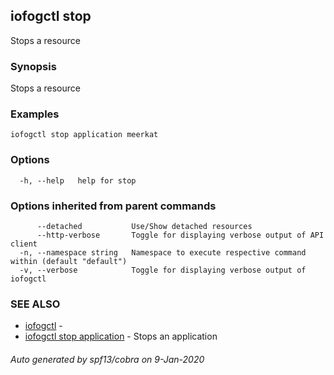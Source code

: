 ## iofogctl stop

Stops a resource

### Synopsis

Stops a resource

### Examples

```
iofogctl stop application meerkat
```

### Options

```
  -h, --help   help for stop
```

### Options inherited from parent commands

```
      --detached           Use/Show detached resources
      --http-verbose       Toggle for displaying verbose output of API client
  -n, --namespace string   Namespace to execute respective command within (default "default")
  -v, --verbose            Toggle for displaying verbose output of iofogctl
```

### SEE ALSO

* [iofogctl](iofogctl.md)	 - 
* [iofogctl stop application](iofogctl_stop_application.md)	 - Stops an application

###### Auto generated by spf13/cobra on 9-Jan-2020
